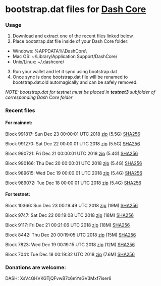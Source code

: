 # bootstrap.dat files for [Dash Core](https://www.dash.org)

### Usage

1. Download and extract one of the recent files linked below.
2. Place bootstrap.dat file inside of your Dash Core folder:
 - Windows: %APPDATA%\DashCore\
 - Mac OS: ~/Library/Application Support/DashCore/
 - Unix/Linux: ~/.dashcore/
3. Run your wallet and let it sync using bootstrap.dat
4. Once sync is done bootstrap.dat file will be renamed to bootstrap.dat.old automagically and can be safely removed.

_NOTE: bootstrap.dat for testnet must be placed in **testnet3** subfolder of corresponding Dash Core folder_

### Recent files

#### For mainnet:

Block 991817: Sun Dec 23 00:00:01 UTC 2018 [zip](https://dash-bootstrap.ams3.digitaloceanspaces.com/mainnet/2018-12-23/bootstrap.dat.zip) (5.5G) [SHA256](https://dash-bootstrap.ams3.digitaloceanspaces.com/mainnet/2018-12-23/sha256.txt)

Block 991270: Sat Dec 22 00:00:01 UTC 2018 [zip](https://dash-bootstrap.ams3.digitaloceanspaces.com/mainnet/2018-12-22/bootstrap.dat.zip) (5.5G) [SHA256](https://dash-bootstrap.ams3.digitaloceanspaces.com/mainnet/2018-12-22/sha256.txt)

Block 990721: Fri Dec 21 00:00:01 UTC 2018 [zip](https://dash-bootstrap.ams3.digitaloceanspaces.com/mainnet/2018-12-21/bootstrap.dat.zip) (5.4G) [SHA256](https://dash-bootstrap.ams3.digitaloceanspaces.com/mainnet/2018-12-21/sha256.txt)

Block 990166: Thu Dec 20 00:00:01 UTC 2018 [zip](https://dash-bootstrap.ams3.digitaloceanspaces.com/mainnet/2018-12-20/bootstrap.dat.zip) (5.4G) [SHA256](https://dash-bootstrap.ams3.digitaloceanspaces.com/mainnet/2018-12-20/sha256.txt)

Block 989615: Wed Dec 19 00:00:01 UTC 2018 [zip](https://dash-bootstrap.ams3.digitaloceanspaces.com/mainnet/2018-12-19/bootstrap.dat.zip) (5.4G) [SHA256](https://dash-bootstrap.ams3.digitaloceanspaces.com/mainnet/2018-12-19/sha256.txt)

Block 989072: Tue Dec 18 00:00:01 UTC 2018 [zip](https://dash-bootstrap.ams3.digitaloceanspaces.com/mainnet/2018-12-18/bootstrap.dat.zip) (5.4G) [SHA256](https://dash-bootstrap.ams3.digitaloceanspaces.com/mainnet/2018-12-18/sha256.txt)


#### For testnet:

Block 10366: Sun Dec 23 00:19:49 UTC 2018 [zip](https://dash-bootstrap.ams3.digitaloceanspaces.com/testnet/2018-12-23/bootstrap.dat.zip) (19M) [SHA256](https://dash-bootstrap.ams3.digitaloceanspaces.com/testnet/2018-12-23/sha256.txt)

Block 9747: Sat Dec 22 00:19:08 UTC 2018 [zip](https://dash-bootstrap.ams3.digitaloceanspaces.com/testnet/2018-12-22/bootstrap.dat.zip) (18M) [SHA256](https://dash-bootstrap.ams3.digitaloceanspaces.com/testnet/2018-12-22/sha256.txt)

Block 9117: Fri Dec 21 00:21:06 UTC 2018 [zip](https://dash-bootstrap.ams3.digitaloceanspaces.com/testnet/2018-12-21/bootstrap.dat.zip) (18M) [SHA256](https://dash-bootstrap.ams3.digitaloceanspaces.com/testnet/2018-12-21/sha256.txt)

Block 8442: Thu Dec 20 00:19:05 UTC 2018 [zip](https://dash-bootstrap.ams3.digitaloceanspaces.com/testnet/2018-12-20/bootstrap.dat.zip) (15M) [SHA256](https://dash-bootstrap.ams3.digitaloceanspaces.com/testnet/2018-12-20/sha256.txt)

Block 7823: Wed Dec 19 00:19:15 UTC 2018 [zip](https://dash-bootstrap.ams3.digitaloceanspaces.com/testnet/2018-12-19/bootstrap.dat.zip) (12M) [SHA256](https://dash-bootstrap.ams3.digitaloceanspaces.com/testnet/2018-12-19/sha256.txt)

Block 7041: Tue Dec 18 00:19:32 UTC 2018 [zip](https://dash-bootstrap.ams3.digitaloceanspaces.com/testnet/2018-12-18/bootstrap.dat.zip) (7.6M) [SHA256](https://dash-bootstrap.ams3.digitaloceanspaces.com/testnet/2018-12-18/sha256.txt)


### Donations are welcome:

DASH: XsV4GHVKGTjQFvwB7c6mYsGV3Mxf7iser6
